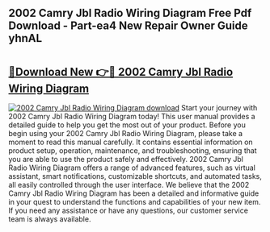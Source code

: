 ## 2002 Camry Jbl Radio Wiring Diagram Free Pdf Download - Part-ea4 New Repair Owner Guide yhnAL

# <h2><a href="http://dflu3vl.blite.top/?on=2002+Camry+Jbl+Radio+Wiring+Diagram">🔗Download New 👉🔴 2002 Camry Jbl Radio Wiring Diagram</a></h2>

[![2002 Camry Jbl Radio Wiring Diagram download](https://i.imgur.com/lujVjoI.png)](http://dflu3vl.blite.top/?on=2002+Camry+Jbl+Radio+Wiring+Diagram)
Start your journey with 2002 Camry Jbl Radio Wiring Diagram today! This user manual provides a detailed guide to help you get the most out of your product. Before you begin using your 2002 Camry Jbl Radio Wiring Diagram, please take a moment to read this manual carefully. It contains essential information on product setup, operation, maintenance, and troubleshooting, ensuring that you are able to use the product safely and effectively. 2002 Camry Jbl Radio Wiring Diagram offers a range of advanced features, such as virtual assistant, smart notifications, customizable shortcuts, and automated tasks, all easily controlled through the user interface. We believe that the 2002 Camry Jbl Radio Wiring Diagram has been a detailed and informative guide in your quest to understand the functions and capabilities of your new item. If you need any assistance or have any questions, our customer service team is always available.
